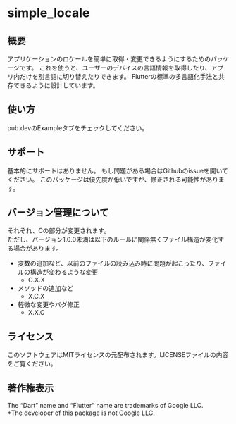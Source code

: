 # simple_locale

## 概要
アプリケーションのロケールを簡単に取得・変更できるようにするためのパッケージです。
これを使うと、ユーザーのデバイスの言語情報を取得したり、アプリ内だけを別言語に切り替えたりできます。
Flutterの標準の多言語化手法と共存できるように設計しています。

## 使い方
pub.devのExampleタブをチェックしてください。

## サポート
基本的にサポートはありません。
もし問題がある場合はGithubのissueを開いてください。
このパッケージは優先度が低いですが、修正される可能性があります。

## バージョン管理について
それぞれ、Cの部分が変更されます。  
ただし、バージョン1.0.0未満は以下のルールに関係無くファイル構造が変化する場合があります。  
- 変数の追加など、以前のファイルの読み込み時に問題が起こったり、ファイルの構造が変わるような変更
  - C.X.X
- メソッドの追加など
  - X.C.X
- 軽微な変更やバグ修正
  - X.X.C

## ライセンス
このソフトウェアはMITライセンスの元配布されます。LICENSEファイルの内容をご覧ください。

## 著作権表示
The “Dart” name and “Flutter” name are trademarks of Google LLC.  
*The developer of this package is not Google LLC.